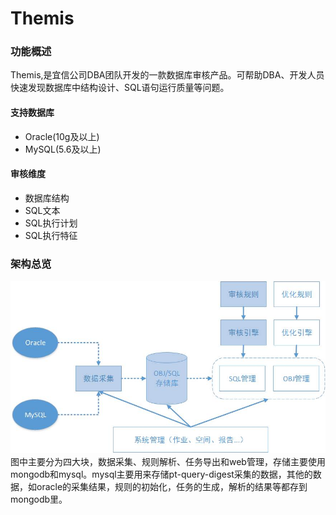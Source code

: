 # Themis 
### 功能概述   
Themis,是宜信公司DBA团队开发的一款数据库审核产品。可帮助DBA、开发人员快速发现数据库中结构设计、SQL语句运行质量等问题。
#### 支持数据库    
* Oracle(10g及以上)    
* MySQL(5.6及以上)    
#### 审核维度    
* 数据库结构    
* SQL文本    
* SQL执行计划    
* SQL执行特征    
### 架构总览   
![架构图](arch.jpg)   
图中主要分为四大块，数据采集、规则解析、任务导出和web管理，存储主要使用mongodb和mysql。mysql主要用来存储pt-query-digest采集的数据，其他的数据，如oracle的采集结果，规则的初始化，任务的生成，解析的结果等都存到mongodb里。 
